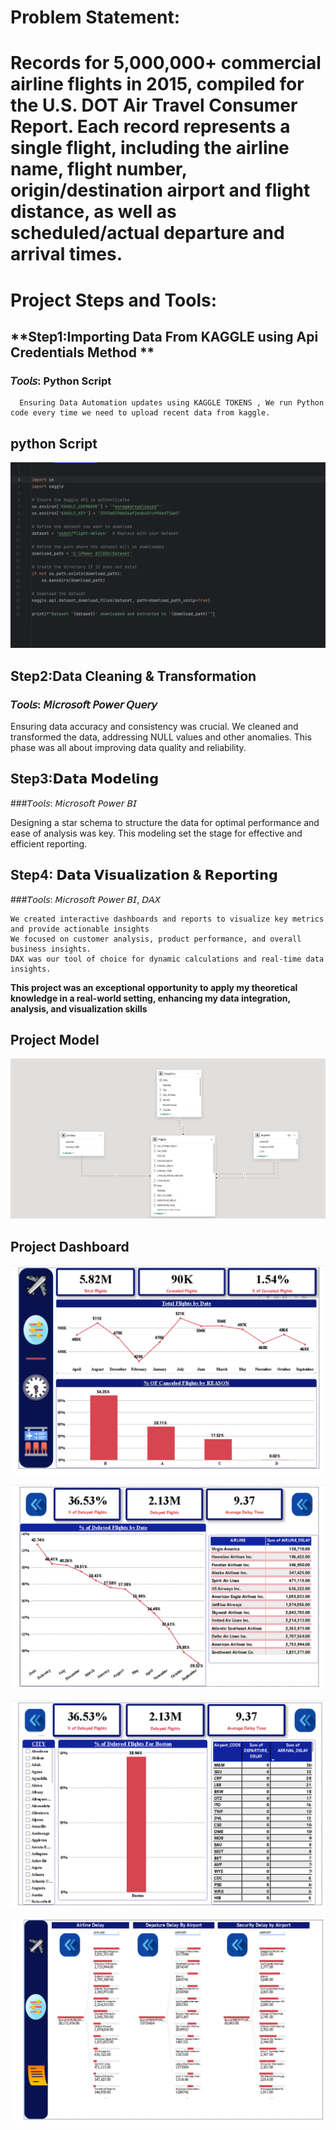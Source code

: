 # Problem Statement:
# Records for 5,000,000+ commercial airline flights in 2015, compiled for the U.S. DOT Air Travel Consumer Report. Each record represents a single flight, including the airline name, flight number, origin/destination airport and flight distance, as well as scheduled/actual departure and arrival times.



# Project Steps and Tools:

## **Step1:Importing Data From KAGGLE using Api Credentials Method **

  ### 𝘛𝘰𝘰𝘭𝘴: Python Script 
      Ensuring Data Automation updates using KAGGLE TOKENS , We run Python code every time we need to upload recent data from kaggle.
      
   ## python Script
      
   ![Sales Data Analysis Dashboard](https://github.com/esraamorsy131/USA-Flights-Projects/blob/main/Python%20Script.PNG)

      
  
## **Step2:Data Cleaning & Transformation**

 ### 𝘛𝘰𝘰𝘭𝘴: 𝘔𝘪𝘤𝘳𝘰𝘴𝘰𝘧𝘵 𝘗𝘰𝘸𝘦𝘳 𝘘𝘶𝘦𝘳𝘺

   Ensuring data accuracy and consistency was crucial. We cleaned and transformed the data, addressing NULL values and other anomalies. This phase was all about improving data quality and reliability.

## **Step3:𝗗𝗮𝘁𝗮 𝗠𝗼𝗱𝗲𝗹𝗶𝗻𝗴**

  ###𝘛𝘰𝘰𝘭𝘴: 𝘔𝘪𝘤𝘳𝘰𝘴𝘰𝘧𝘵 𝘗𝘰𝘸𝘦𝘳 𝘉𝘐
  
   Designing a star schema to structure the data for optimal performance and ease of analysis was key. This modeling set the stage for effective and efficient reporting.

## **Step4: 𝗗𝗮𝘁𝗮 𝗩𝗶𝘀𝘂𝗮𝗹𝗶𝘇𝗮𝘁𝗶𝗼𝗻 & 𝗥𝗲𝗽𝗼𝗿𝘁𝗶𝗻𝗴**

  ###𝘛𝘰𝘰𝘭𝘴: 𝘔𝘪𝘤𝘳𝘰𝘴𝘰𝘧𝘵 𝘗𝘰𝘸𝘦𝘳 𝘉𝘐, 𝘋𝘈𝘟
  
    We created interactive dashboards and reports to visualize key metrics and provide actionable insights
    We focused on customer analysis, product performance, and overall business insights.
    DAX was our tool of choice for dynamic calculations and real-time data insights.


**This project was an exceptional opportunity to apply my theoretical knowledge in a real-world setting, enhancing my data integration, analysis, and visualization skills**

## Project Model

![Sales Data Analysis Dashboard](https://github.com/esraamorsy131/USA-Flights-Projects/blob/main/Model%20Diagram.PNG)

## Project Dashboard

![Sales Data Analysis Dashboard](https://github.com/esraamorsy131/USA-Flights-Projects/blob/main/Summary%20Dashboard.PNG)

![Sales Data Analysis Dashboard](https://github.com/esraamorsy131/USA-Flights-Projects/blob/main/Airlines%20Dahboard.PNG)

![Sales Data Analysis Dashboard](https://github.com/esraamorsy131/USA-Flights-Projects/blob/main/Airport%20Dahboard.PNG)

![Sales Data Analysis Dashboard](https://github.com/esraamorsy131/USA-Flights-Projects/blob/main/Detailed%20Delay%20Time%20Dashboard.PNG)



